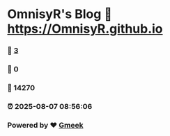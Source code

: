 # OmnisyR's Blog :link: https://OmnisyR.github.io 
### :page_facing_up: [3](https://OmnisyR.github.io/tag.html) 
### :speech_balloon: 0 
### :hibiscus: 14270 
### :alarm_clock: 2025-08-07 08:56:06 
### Powered by :heart: [Gmeek](https://github.com/Meekdai/Gmeek)
